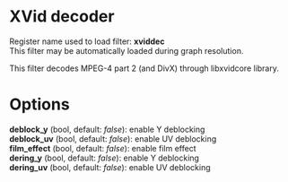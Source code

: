 <!-- automatically generated - do not edit, patch gpac/applications/gpac/gpac.c -->

# XVid decoder  
  
Register name used to load filter: __xviddec__  
This filter may be automatically loaded during graph resolution.  
  
This filter decodes MPEG-4 part 2 (and DivX) through libxvidcore library.  
  

# Options    
  
<a id="deblock_y">__deblock_y__</a> (bool, default: _false_): enable Y deblocking  
<a id="deblock_uv">__deblock_uv__</a> (bool, default: _false_): enable UV deblocking  
<a id="film_effect">__film_effect__</a> (bool, default: _false_): enable film effect  
<a id="dering_y">__dering_y__</a> (bool, default: _false_): enable Y deblocking  
<a id="dering_uv">__dering_uv__</a> (bool, default: _false_): enable UV deblocking  
  

